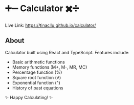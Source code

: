 # ➕➖ Calculator ✖️➗

Live Link: https://tinacllu.github.io/calculator/

## About
Calculator built using React and TypeScript.
Features include:
- Basic arithmetic functions
- Memory functions (M+, M-, MR, MC)
- Percentage function (%)
- Square root function (√)
- Exponential function (^)
- History of past equations 

✨ Happy Calculating! ✨
